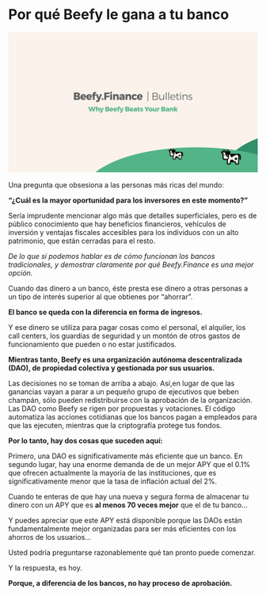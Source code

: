 # Por qué Beefy le gana a tu banco

![](../../.gitbook/assets/bulletin-why-beefy-beats-your-bank.png)

Una pregunta que obsesiona a las personas más ricas del mundo:

**“¿Cuál es la mayor oportunidad para los inversores en este momento?”**

Sería imprudente mencionar algo más que detalles superficiales, pero es de público conocimiento que hay beneficios financieros, vehículos de inversión y ventajas fiscales accesibles para los individuos con un alto patrimonio, que están cerradas para el resto.

_De lo que sí podemos hablar es de cómo funcionan los bancos tradicionales, y demostrar claramente por qué Beefy.Finance es una mejor opción._

Cuando das dinero a un banco, éste presta ese dinero a otras personas a un tipo de interés superior al que obtienes por “ahorrar”.

**El banco se queda con la diferencia en forma de ingresos.**

Y ese dinero se utiliza para pagar cosas como el personal, el alquiler, los call centers, los guardias de seguridad y un montón de otros gastos de funcionamiento que pueden o no estar justificados.

**Mientras tanto, Beefy es una organización autónoma descentralizada (DAO), de propiedad colectiva y gestionada por sus usuarios.**

Las decisiones no se toman de arriba a abajo. Así,en lugar de que las ganancias vayan a parar a un pequeño grupo de ejecutivos que beben champán, sólo pueden redistribuirse con la aprobación de la organización. Las DAO como Beefy se rigen por propuestas y votaciones. El código automatiza las acciones cotidianas que los bancos pagan a empleados para que las ejecuten, mientras que la criptografía protege tus fondos.

**Por lo tanto, hay dos cosas que suceden aquí:**

Primero, una DAO es significativamente más eficiente que un banco. En segundo lugar, hay una enorme demanda de de un mejor APY que el 0.1% que ofrecen actualmente la mayoría de las instituciones, que es significativamente menor que la tasa de inflación actual del 2%.

Cuando te enteras de que hay una nueva y segura forma de almacenar tu dinero con un APY que es **al menos 70 veces mejor** que el de tu banco...

Y puedes apreciar que este APY está disponible porque las DAOs están fundamentalmente mejor organizadas para ser más eficientes con los ahorros de los usuarios...

Usted podría preguntarse razonablemente qué tan pronto puede comenzar.

Y la respuesta, es hoy.

**Porque, a diferencia de los bancos, no hay proceso de aprobación.**

